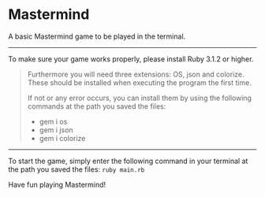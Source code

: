 # Mastermind

A basic Mastermind game to be played in the terminal.

---

To make sure your game works properly, please install Ruby 3.1.2 or higher.

> Furthermore you will need three extensions: OS, json and colorize.
> These should be installed when executing the program the first time.
>
> If not or any error occurs, you can install them by using the following commands at the path you saved the files:
>
> - gem i os
> - gem i json
> - gem i colorize

---

To start the game, simply enter the following command in your terminal at the path you saved the files:
`ruby main.rb`

Have fun playing Mastermind!
